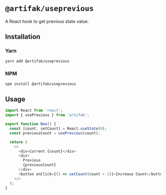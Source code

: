# `@artifak/useprevious`

A React hook to get previous state value.

## Installation

### Yarn

```sh
yarn add @artifak/useprevious
```

### NPM

```sh
npm install @artifak/useprevious
```

## Usage

```ts
import React from 'react';
import { usePrevious } from 'artifak';

export function Nav() {
  const [count, setCount] = React.useState(0);
  const previousCount = usePrevious(count);

  return (
    <>
      <div>Current {count}</div>
      <div>
        Previous
        {previousCount}
      </div>
      <button onClick={() => setCount(count + 1)}>Increase Count</button>
    </>
  );
}
```
